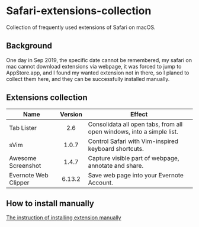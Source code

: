 # Safari-extensions-collection

Collection of frequently used extensions of Safari on macOS.

## Background

One day in Sep 2019, the specific date cannot be remembered, my safari on mac cannot download extensions via webpage, it was forced to jump to AppStore.app, and I found my wanted extension not in there, so I planed to collect them here, and they can be successfully installed manually.

## Extensions collection

| Name | Version|  Effect |
| - | :-: | - |
| Tab Lister | 2.6 | Consolidata all open tabs, from all open windows, into a simple list. |
| sVim | 1.0.7 | Control Safari with Vim-inspired keyboard shortcuts. |
| Awesome Screenshot | 1.4.7 | Capture visible part of webpage, annotate and share. |
| Evernote Web Clipper | 6.13.2 | Save web page into your Evernote Account. |

## How to install manually

[The instruction of installing extension manually](https://github.com/hustwyk/Safari-extensions-backup/blob/master/How%20to%20install%20manually.md)

